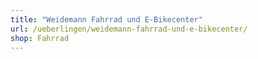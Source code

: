 ```yaml
---
title: "Weidemann Fahrrad und E-Bikecenter"
url: /ueberlingen/weidemann-fahrrad-und-e-bikecenter/
shop: Fahrrad
---
```

